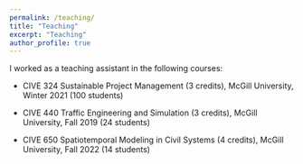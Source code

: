 ```yaml
---
permalink: /teaching/
title: "Teaching"
excerpt: "Teaching"
author_profile: true
---
```


I worked as a teaching assistant in the following courses:

- CIVE 324
  Sustainable Project Management (3 credits), McGill University, Winter 2021 (100 students)

- CIVE 440
  Traffic Engineering and Simulation (3 credits), McGill University, Fall 2019 (24 students)
  
- CIVE 650
  Spatiotemporal Modeling in Civil Systems (4 credits), McGill University, Fall 2022 (14 students)
